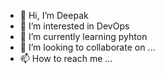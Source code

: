- 👋 Hi, I’m Deepak
- 👀 I’m interested in DevOps
- 🌱 I’m currently learning pyhton
- 💞️ I’m looking to collaborate on ...
- 📫 How to reach me ...

<!---
d2messm/d2messm is a ✨ special ✨ repository because its `README.md` (this file) appears on your GitHub profile.
You can click the Preview link to take a look at your changes.
--->

